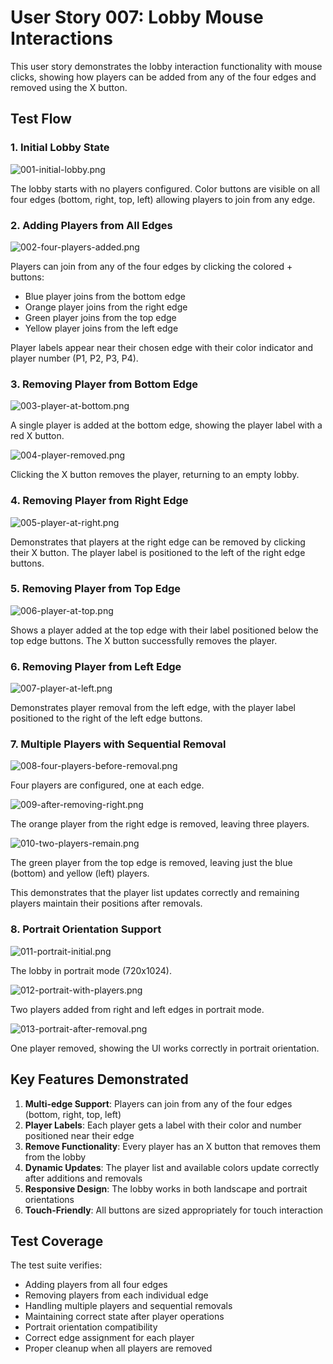 # User Story 007: Lobby Mouse Interactions

This user story demonstrates the lobby interaction functionality with mouse clicks, showing how players can be added from any of the four edges and removed using the X button.

## Test Flow

### 1. Initial Lobby State

![001-initial-lobby.png](001-initial-lobby.png)

The lobby starts with no players configured. Color buttons are visible on all four edges (bottom, right, top, left) allowing players to join from any edge.

### 2. Adding Players from All Edges

![002-four-players-added.png](002-four-players-added.png)

Players can join from any of the four edges by clicking the colored + buttons:
- Blue player joins from the bottom edge
- Orange player joins from the right edge  
- Green player joins from the top edge
- Yellow player joins from the left edge

Player labels appear near their chosen edge with their color indicator and player number (P1, P2, P3, P4).

### 3. Removing Player from Bottom Edge

![003-player-at-bottom.png](003-player-at-bottom.png)

A single player is added at the bottom edge, showing the player label with a red X button.

![004-player-removed.png](004-player-removed.png)

Clicking the X button removes the player, returning to an empty lobby.

### 4. Removing Player from Right Edge

![005-player-at-right.png](005-player-at-right.png)

Demonstrates that players at the right edge can be removed by clicking their X button. The player label is positioned to the left of the right edge buttons.

### 5. Removing Player from Top Edge

![006-player-at-top.png](006-player-at-top.png)

Shows a player added at the top edge with their label positioned below the top edge buttons. The X button successfully removes the player.

### 6. Removing Player from Left Edge

![007-player-at-left.png](007-player-at-left.png)

Demonstrates player removal from the left edge, with the player label positioned to the right of the left edge buttons.

### 7. Multiple Players with Sequential Removal

![008-four-players-before-removal.png](008-four-players-before-removal.png)

Four players are configured, one at each edge.

![009-after-removing-right.png](009-after-removing-right.png)

The orange player from the right edge is removed, leaving three players.

![010-two-players-remain.png](010-two-players-remain.png)

The green player from the top edge is removed, leaving just the blue (bottom) and yellow (left) players.

This demonstrates that the player list updates correctly and remaining players maintain their positions after removals.

### 8. Portrait Orientation Support

![011-portrait-initial.png](011-portrait-initial.png)

The lobby in portrait mode (720x1024).

![012-portrait-with-players.png](012-portrait-with-players.png)

Two players added from right and left edges in portrait mode.

![013-portrait-after-removal.png](013-portrait-after-removal.png)

One player removed, showing the UI works correctly in portrait orientation.

## Key Features Demonstrated

1. **Multi-edge Support**: Players can join from any of the four edges (bottom, right, top, left)
2. **Player Labels**: Each player gets a label with their color and number positioned near their edge
3. **Remove Functionality**: Every player has an X button that removes them from the lobby
4. **Dynamic Updates**: The player list and available colors update correctly after additions and removals
5. **Responsive Design**: The lobby works in both landscape and portrait orientations
6. **Touch-Friendly**: All buttons are sized appropriately for touch interaction

## Test Coverage

The test suite verifies:
- Adding players from all four edges
- Removing players from each individual edge
- Handling multiple players and sequential removals
- Maintaining correct state after player operations
- Portrait orientation compatibility
- Correct edge assignment for each player
- Proper cleanup when all players are removed
